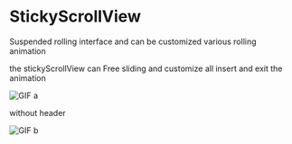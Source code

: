 # StickyScrollView
Suspended rolling interface and can be customized various rolling animation

the stickyScrollView can Free sliding and customize all insert and exit the animation

![GIF a](https://github.com/cubebbox/StickyScrollView/blob/master/a.gif)

without header

![GIF b](https://github.com/cubebbox/StickyScrollView/blob/master/b.gif)

